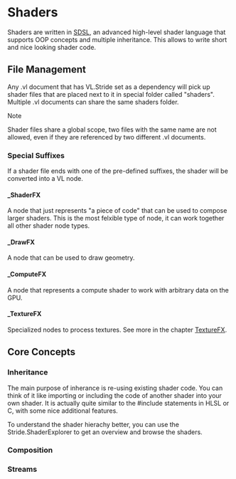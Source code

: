 # Shaders
Shaders are written in [SDSL](https://doc.stride3d.net/4.0/en/manual/graphics/effects-and-shaders/shading-language/index.html), an advanced high-level shader language that supports OOP concepts and multiple inheritance. This allows to write short and nice looking shader code.

## File Management
Any .vl document that has VL.Stride set as a dependency will pick up shader files that are placed next to it in special folder called "shaders". Multiple .vl documents can share the same shaders folder.

> [!NOTE]
> Shader files share a global scope, two files with the same name are not allowed, even if they are referenced by two different .vl documents.

### Special Suffixes
If a shader file ends with one of the pre-defined suffixes, the shader will be converted into a VL node.
#### _ShaderFX
A node that just represents "a piece of code" that can be used to compose larger shaders. This is the most felxible type of node, it can work together all other shader node types.
#### _DrawFX
A node that can be used to draw geometry.
#### _ComputeFX
A node that represents a compute shader to work with arbitrary data on the GPU.
#### _TextureFX
Specialized nodes to process textures. See more in the chapter [TextureFX](texturefx.md).

## Core Concepts
### Inheritance
The main purpose of inherance is re-using existing shader code. You can think of it like importing or including the code of another shader into your own shader. It is actually quite similar to the #include statements in HLSL or C, with some nice additional features.

To understand the shader hierachy better, you can use the Stride.ShaderExplorer to get an overview and browse the shaders.

### Composition

### Streams
